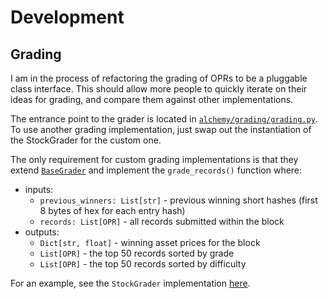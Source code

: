# Development

## Grading
I am in the process of refactoring the grading of OPRs to be a pluggable class interface. This should allow more people to quickly iterate on their ideas for grading, and compare them against other implementations.

The entrance point to the grader is located in [`alchemy/grading/grading.py`](https://github.com/sambarnes/alchemy/blob/master/alchemy/grading/grading.py#L25). To use another grading implementation, just swap out the instantiation of the StockGrader for the custom one.

The only requirement for custom grading implementations is that they extend [`BaseGrader`](https://github.com/sambarnes/alchemy/blob/master/alchemy/grading/graders/base.py) and implement the `grade_records()` function where:

- inputs:
    - `previous_winners: List[str]` - previous winning short hashes (first 8 bytes of hex for each entry hash)
    - `records: List[OPR]` - all records submitted within the block
- outputs:
    - `Dict[str, float]` - winning asset prices for the block
    - `List[OPR]` - the top 50 records sorted by grade
    - `List[OPR]` - the top 50 records sorted by difficulty

For an example, see the `StockGrader` implementation [here](https://github.com/sambarnes/alchemy/blob/master/alchemy/grading/graders/stock.py).
